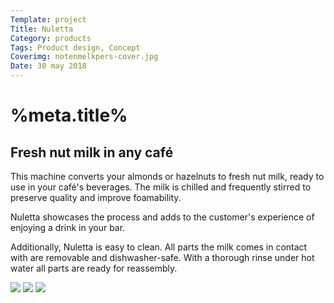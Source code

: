 ```yaml
---
Template: project
Title: Nuletta
Category: products
Tags: Product design, Concept
Coverimg: notenmelkpers-cover.jpg
Date: 30 may 2018
---
```


# %meta.title%

## Fresh nut milk in any café

This machine converts your almonds or hazelnuts to fresh nut milk, ready to use in your café's beverages. The milk is chilled and frequently stirred to preserve quality and improve foamability.

Nuletta showcases the process and adds to the customer's experience of enjoying a drink in your bar.

Additionally, Nuletta is easy to clean. All parts the milk comes in contact with are removable and dishwasher-safe. With a thorough rinse under hot water all parts are ready for reassembly.

<img src="/assets/%meta.category%/notenmelkpers-1.jpg">

<img src="/assets/%meta.category%/notenmelkpers-2.jpg">

<img src="/assets/%meta.category%/notenmelkpers-3.jpg">